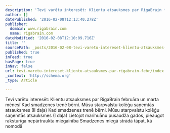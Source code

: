 ```yaml
---
description: 'Tevi varētu interesēt: Klientu atsauksmes par RigaBrain februāra un marta mēnesī Kad smadzenes trenē bērni. Mūsu starpvalstu kolēģu saņemtās atsauksmes (II daļa'
author: []
datePublished: '2016-02-08T12:13:40.278Z'
publisher:
  domain: www.rigabrain.com
  name: rigabrain.com
dateModified: '2016-02-08T12:10:09.716Z'
title: ''
sourcePath: _posts/2016-02-08-tevi-varetu-intereset-klientu-atsauksmes-par-rigabrain-febr.md
published: true
inFeed: true
hasPage: true
inNav: false
url: tevi-varetu-intereset-klientu-atsauksmes-par-rigabrain-febr/index.html
_context: 'http://schema.org'
_type: Article

---
```

Tevi varētu interesēt: Klientu atsauksmes par RigaBrain februāra un marta mēnesī Kad smadzenes trenē bērni. Mūsu starpvalstu kolēģu saņemtās atsauksmes (II daļa) Kad smadzenes trenē bērni. Mūsu starpvalstu kolēģu saņemtās atsauksmes (I daļa) Lietojot marihuānu pusaudža gados, pieaugot raksturīga nepārtraukta miegainība Smadzenes miegā strādā tāpat, kā nomodā